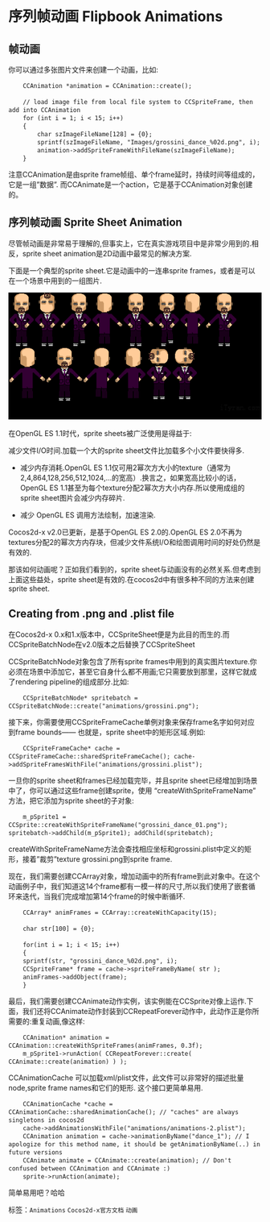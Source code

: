 # 序列帧动画 Flipbook Animations #

## 帧动画

你可以通过多张图片文件来创建一个动画，比如:

```
	CCAnimation *animation = CCAnimation::create();
	
	// load image file from local file system to CCSpriteFrame, then add into CCAnimation
	for (int i = 1; i < 15; i++)
	{
		char szImageFileName[128] = {0};
		sprintf(szImageFileName, "Images/grossini_dance_%02d.png", i);
		animation->addSpriteFrameWithFileName(szImageFileName);  
	}
```
注意CCAnimation是由sprite frame帧组、单个frame延时，持续时间等组成的，它是一组”数据”. 而CCAnimate是一个action，它是基于CCAnimation对象创建的。

## 序列帧动画 Sprite Sheet Animation


尽管帧动画是非常易于理解的,但事实上，它在真实游戏项目中是非常少用到的.相反，sprite sheet animation是2D动画中最常见的解决方案.


下面是一个典型的sprite sheet.它是动画中的一连串sprite frames，或者是可以在一个场景中用到的一组图片. 

![](./res/045152Y9t.png)

在OpenGL ES 1.1时代，sprite sheets被广泛使用是得益于:

减少文件I/O时间.加载一个大的sprite sheet文件比加载多个小文件要快得多.

 
- 减少内存消耗.OpenGL ES 1.1仅可用2幂次方大小的texture（通常为 2,4,864,128,256,512,1024,…的宽高）.换言之，如果宽高比较小的话，OpenGL ES 1.1甚至为每个texture分配2幂次方大小内存.所以使用成组的 sprite sheet图片会减少内存碎片.

- 减少 OpenGL ES 调用方法绘制，加速渲染.

Cocos2d-x v2.0已更新，是基于OpenGL ES 2.0的.OpenGL ES 2.0不再为textures分配2的幂次方内存块，但减少文件系统I/O和绘图调用时间的好处仍然是有效的.


那该如何动画呢？正如我们看到的，sprite sheet与动画没有的必然关系.但考虑到上面这些益处，sprite sheet是有效的.在cocos2d中有很多种不同的方法来创建sprite sheet.

## Creating from .png and .plist file

在Cocos2d-x 0.x和1.x版本中，CCSpriteSheet便是为此目的而生的.而CCSpriteBatchNode在v2.0版本之后替换了CCSpriteSheet

CCSpriteBatchNode对象包含了所有sprite frames中用到的真实图片texture.你必须在场景中添加它，甚至它自身什么都不用画;它只需要放到那里，这样它就成了rendering pipeline的组成部分.比如:

```
	CCSpriteBatchNode* spritebatch = CCSpriteBatchNode::create("animations/grossini.png");
```

接下来，你需要使用CCSpriteFrameCache单例对象来保存frame名字如何对应到frame bounds——
也就是，sprite sheet中的矩形区域.例如:

```
	CCSpriteFrameCache* cache = CCSpriteFrameCache::sharedSpriteFrameCache(); cache->addSpriteFramesWithFile("animations/grossini.plist");
```

一旦你的sprite sheet和frames已经加载完毕，并且sprite sheet已经增加到场景中了，你可以通过这些frame创建sprite，使用 “createWithSpriteFrameName” 方法，把它添加为sprite sheet的子对象:

```
	m_pSprite1 = CCSprite::createWithSpriteFrameName("grossini_dance_01.png"); spritebatch->addChild(m_pSprite1); addChild(spritebatch);
```

createWithSpriteFrameName方法会查找相应坐标和grossini.plist中定义的矩形，接着”裁剪”texture grossini.png到sprite frame.



现在，我们需要创建CCArray对象，增加动画中的所有frame到此对象中。在这个动画例子中，我们知道这14个frame都有一模一样的尺寸,所以我们使用了嵌套循环来迭代，当我们完成增加第14个frame的时候中断循环.

```
	CCArray* animFrames = CCArray::createWithCapacity(15);
	 
	char str[100] = {0};
	
	for(int i = 1; i < 15; i++)
	{
	sprintf(str, "grossini_dance_%02d.png", i);
	CCSpriteFrame* frame = cache->spriteFrameByName( str );
	animFrames->addObject(frame);
	}
```

最后，我们需要创建CCAnimate动作实例，该实例能在CCSprite对像上运作.下面，我们还将CCAnimate动作封装到CCRepeatForever动作中，此动作正是你所需要的:重复动画,像这样:

```
	CCAnimation* animation = CCAnimation::createWithSpriteFrames(animFrames, 0.3f);
	m_pSprite1->runAction( CCRepeatForever::create( CCAnimate::create(animation) ) );
```

CCAnimationCache 可以加载xml/plist文件，此文件可以非常好的描述批量node,sprite frame names和它们的矩形. 这个接口更简单易用.

```
	CCAnimationCache *cache = CCAnimationCache::sharedAnimationCache(); // "caches" are always singletons in cocos2d
	cache->addAnimationsWithFile("animations/animations-2.plist");
	CCAnimation animation = cache->animationByName("dance_1"); // I apologize for this method name, it should be getAnimationByName(..) in future versions
	CCAnimate animate = CCAnimate::create(animation); // Don't confused between CCAnimation and CCAnimate :)
	sprite->runAction(animate);
```

简单易用吧？哈哈


标签：`Animations` `Cocos2d-x官方文档` `动画` 